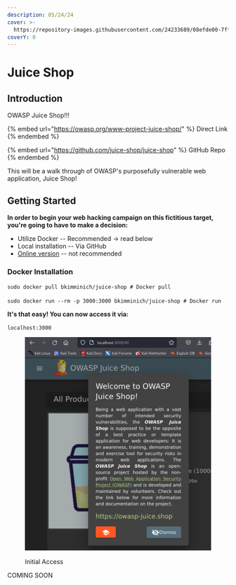 ```yaml
---
description: 05/24/24
cover: >-
  https://repository-images.githubusercontent.com/24233689/08efde00-7ffa-11e9-8ddb-27120ac30732
coverY: 0
---
```


# Juice Shop

## Introduction

OWASP Juice Shop!!!

{% embed url="https://owasp.org/www-project-juice-shop/" %}
Direct Link
{% endembed %}

{% embed url="https://github.com/juice-shop/juice-shop" %}
GitHub Repo
{% endembed %}

This will be a walk through of OWASP's purposefully vulnerable web application, Juice Shop!

## Getting Started

**In order to begin your web hacking campaign on this fictitious target, you're going to have to make a decision:**

* Utilize Docker -- Recommended -> read below
* Local installation -- Via GitHub
* [Online version](https://juice-shop.herokuapp.com/) -- not recommended&#x20;

### Docker Installation

```
sudo docker pull bkimminich/juice-shop # Docker pull

sudo docker run --rm -p 3000:3000 bkimminich/juice-shop # Docker run
```

**It's that easy! You can now access it via:**

```
localhost:3000
```

<figure><img src="../../.gitbook/assets/image (11) (1).png" alt=""><figcaption><p>Initial Access</p></figcaption></figure>

COMING SOON
